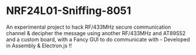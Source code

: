 # NRF24L01-Sniffing-8051
An experimental project to hack RF/433MHz secure communication channel & decipher the message using another RF/433MHz and AT89S52 and a custom board, with a Fancy GUI to do communicate with - Developed in Assembly & Electron.js !!

